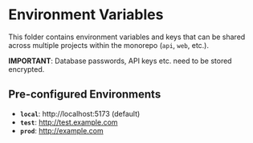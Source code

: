 # Environment Variables

This folder contains environment variables and keys that can be shared across
multiple projects within the monorepo (`api`, `web`, etc.).

**IMPORTANT**: Database passwords, API keys etc. need to be stored encrypted.

## Pre-configured Environments

- **`local`**: http://localhost:5173 (default)
- **`test`**: http://test.example.com
- **`prod`**: http://example.com
